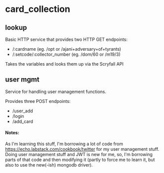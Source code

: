 # card_collection

## lookup

Basic HTTP service that provides two HTTP GET endpoints:

* /:cardname (eg. /opt or /ajani+adversary+of+tyrants)
* /:setcode/:collector_number (eg. /dom/60 or /m19/3)

Takes the variables and looks them up via the Scryfall API

## user mgmt

Service for handling user management functions.

Provides three POST endpoints:
* /user_add
* /login
* /add_card

#### Notes:

As I'm learning this stuff, I'm borrowing a lot of code from https://echo.labstack.com/cookbook/twitter for my user management stuff.
Doing user management stuff and JWT is new for me, so, I'm borrowing parts of that code and then modifying it (partly to force me to learn it, but also to use the new(-ish) mongodb driver).